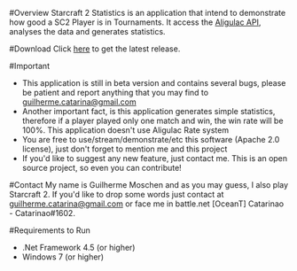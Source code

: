 #Overview
Starcraft 2 Statistics is an application that intend to demonstrate how good a SC2 Player is in Tournaments. It access the [Aligulac API](http://aligulac.com/about/api/), analyses the data and generates statistics.

#Download
Click [here](https://github.com/guilhermemoschen/SC2Statistics/releases) to get the latest release.

#Important
- This application is still in beta version and contains several bugs, please be patient and report anything that you may find to guilherme.catarina@gmail.com
- Another important fact, is this application generates simple statistics, therefore if a player played only one match and win, the win rate will be 100%. This application doesn't use Aligulac Rate system
- You are free to use/stream/demonstrate/etc this software (Apache 2.0 license), just don't forget to mention me and this project
- If you'd like to suggest any new feature, just contact me. This is an open source project, so even you can contribute!

#Contact
My name is Guilherme Moschen and as you may guess, I also play Starcraft 2. If you'd like to drop some words just contact at guilherme.catarina@gmail.com or face me in battle.net [OceanT] Catarinao - Catarinao#1602.

#Requirements to Run
- .Net Framework 4.5 (or higher)
- Windows 7 (or higher)
